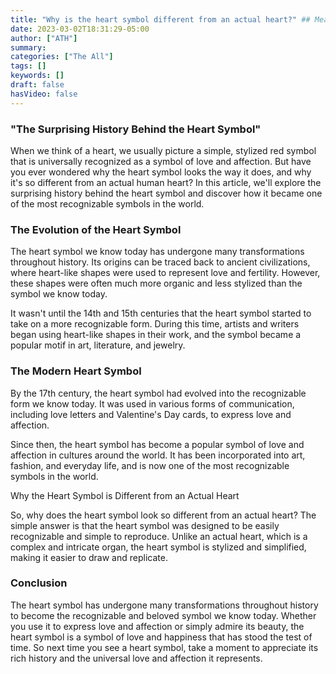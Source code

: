 ```yaml
---
title: "Why is the heart symbol different from an actual heart?" ## Means name of the article is filename
date: 2023-03-02T18:31:29-05:00
author: ["ATH"]
summary:
categories: ["The All"]
tags: []
keywords: []
draft: false
hasVideo: false
---
```


### "The Surprising History Behind the Heart Symbol"

When we think of a heart, we usually picture a simple, stylized red symbol that is universally recognized as a symbol of love and affection. But have you ever wondered why the heart symbol looks the way it does, and why it's so different from an actual human heart? In this article, we'll explore the surprising history behind the heart symbol and discover how it became one of the most recognizable symbols in the world.

### The Evolution of the Heart Symbol

The heart symbol we know today has undergone many transformations throughout history. Its origins can be traced back to ancient civilizations, where heart-like shapes were used to represent love and fertility. However, these shapes were often much more organic and less stylized than the symbol we know today.

It wasn't until the 14th and 15th centuries that the heart symbol started to take on a more recognizable form. During this time, artists and writers began using heart-like shapes in their work, and the symbol became a popular motif in art, literature, and jewelry.

### The Modern Heart Symbol

By the 17th century, the heart symbol had evolved into the recognizable form we know today. It was used in various forms of communication, including love letters and Valentine's Day cards, to express love and affection.

Since then, the heart symbol has become a popular symbol of love and affection in cultures around the world. It has been incorporated into art, fashion, and everyday life, and is now one of the most recognizable symbols in the world.

Why the Heart Symbol is Different from an Actual Heart

So, why does the heart symbol look so different from an actual heart? The simple answer is that the heart symbol was designed to be easily recognizable and simple to reproduce. Unlike an actual heart, which is a complex and intricate organ, the heart symbol is stylized and simplified, making it easier to draw and replicate.

### Conclusion

The heart symbol has undergone many transformations throughout history to become the recognizable and beloved symbol we know today. Whether you use it to express love and affection or simply admire its beauty, the heart symbol is a symbol of love and happiness that has stood the test of time. So next time you see a heart symbol, take a moment to appreciate its rich history and the universal love and affection it represents.

